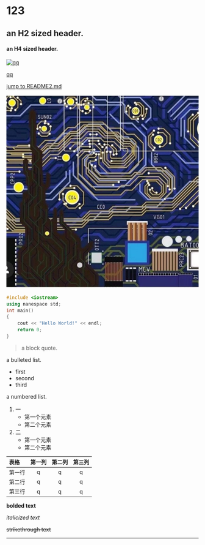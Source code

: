 # 123
## an H2 sized header.
#### an H4 sized header.

[![qq](https://img1.baidu.com/it/u=1898550949,998545803&fm=11&fmt=auto&gp=0.jpg "qq")](https://im.qq.com/)

[qq](https://im.qq.com/)

[jump to README2.md](README2.md)

![pic](pic.jpg)


```c++
#include <iostream>
using nanespace std;
int main()
{
    cout << "Hello World!" << endl;
    return 0;
}
```

> a block quote.

a bulleted list.
* first
* second
* third

a numbered list.
1. 一
    - 第一个元素
    - 第二个元素
2. 二
    - 第一个元素
    - 第二个元素

| 表格 | 第一列 | 第二列 | 第三列|
| :-----| :----:| :----: | :----: |
| 第一行 | q | q | q |
| 第二行 | q | q | q |
| 第三行 | q | q | q |

**bolded text**

*italicized text*

~~strikethrough text~~

***
